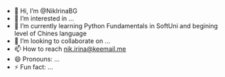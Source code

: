 - 👋 Hi, I’m @NikIrinaBG
- 👀 I’m interested in ...
- 🌱 I’m currently learning Python Fundamentals in SoftUni and begining level of Chines language
- 💞️ I’m looking to collaborate on ...
- 📫 How to reach nik.irina@keemail.me
- 😄 Pronouns: ...
- ⚡ Fun fact: ...

<!---
NikIrinaBG/NikIrinaBG is a ✨ special ✨ repository because its `README.md` (this file) appears on your GitHub profile.
You can click the Preview link to take a look at your changes.
--->
